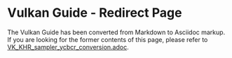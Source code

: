 # Vulkan Guide - Redirect Page

The Vulkan  Guide has been converted from Markdown to Asciidoc markup. If you are looking for the former contents of this page, please refer to [VK_KHR_sampler_ycbcr_conversion.adoc](./VK_KHR_sampler_ycbcr_conversion.adoc).
